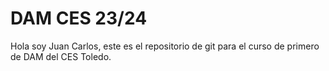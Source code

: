 <h1> DAM CES 23/24 </h1>
<p>Hola soy Juan Carlos, este es el repositorio de git para el curso de primero de DAM del CES Toledo.</p>

